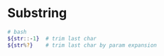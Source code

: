 # Substring
```bash
# bash
${str::-1}  # trim last char
${str%?}    # trim last char by param expansion
```
